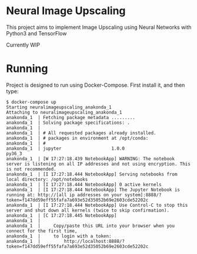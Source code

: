 # Neural Image Upscaling

This project aims to implement Image Upscaling using Neural Networks with Python3 and TensorFlow

Currently WIP

# Running

Project is designed to run using Docker-Compose. First install it, and then type:
 
```
$ docker-compose up
Starting neuralimageupscaling_anakonda_1
Attaching to neuralimageupscaling_anakonda_1
anakonda_1  | Fetching package metadata .........
anakonda_1  | Solving package specifications: .
anakonda_1  | 
anakonda_1  | # All requested packages already installed.
anakonda_1  | # packages in environment at /opt/conda:
anakonda_1  | #
anakonda_1  | jupyter                   1.0.0                    py36_3  
anakonda_1  | [W 17:27:18.439 NotebookApp] WARNING: The notebook server is listening on all IP addresses and not using encryption. This is not recommended.
anakonda_1  | [I 17:27:18.444 NotebookApp] Serving notebooks from local directory: /opt/notebooks
anakonda_1  | [I 17:27:18.444 NotebookApp] 0 active kernels 
anakonda_1  | [I 17:27:18.444 NotebookApp] The Jupyter Notebook is running at: http://[all ip addresses on your system]:8888/?token=f147dd59eff55fafa7a693e52d35052b69e2603cde52202c
anakonda_1  | [I 17:27:18.444 NotebookApp] Use Control-C to stop this server and shut down all kernels (twice to skip confirmation).
anakonda_1  | [C 17:27:18.445 NotebookApp] 
anakonda_1  |     
anakonda_1  |     Copy/paste this URL into your browser when you connect for the first time,
anakonda_1  |     to login with a token:
anakonda_1  |         http://localhost:8888/?token=f147dd59eff55fafa7a693e52d35052b69e2603cde52202c
```
